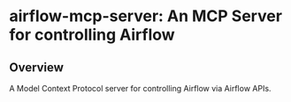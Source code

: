 # airflow-mcp-server: An MCP Server for controlling Airflow


## Overview
A Model Context Protocol server for controlling Airflow via Airflow APIs.

